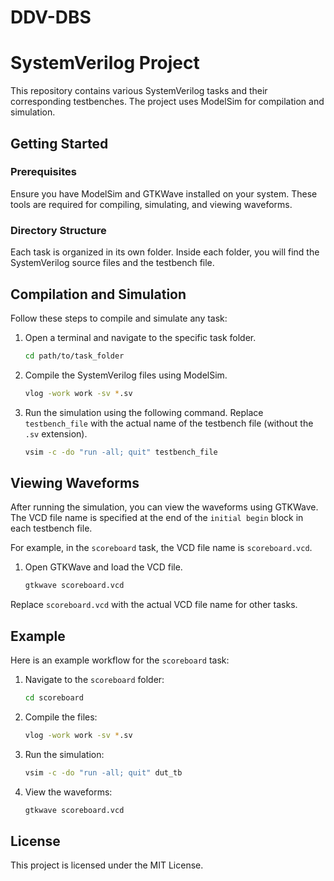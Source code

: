 # DDV-DBS

# SystemVerilog Project

This repository contains various SystemVerilog tasks and their corresponding testbenches. The project uses ModelSim for compilation and simulation.

## Getting Started

### Prerequisites

Ensure you have ModelSim and GTKWave installed on your system. These tools are required for compiling, simulating, and viewing waveforms.

### Directory Structure

Each task is organized in its own folder. Inside each folder, you will find the SystemVerilog source files and the testbench file.

## Compilation and Simulation

Follow these steps to compile and simulate any task:

1. Open a terminal and navigate to the specific task folder.

    ```sh
    cd path/to/task_folder
    ```

2. Compile the SystemVerilog files using ModelSim.

    ```sh
    vlog -work work -sv *.sv
    ```

3. Run the simulation using the following command. Replace `testbench_file` with the actual name of the testbench file (without the `.sv` extension).

    ```sh
    vsim -c -do "run -all; quit" testbench_file
    ```

## Viewing Waveforms

After running the simulation, you can view the waveforms using GTKWave. The VCD file name is specified at the end of the `initial begin` block in each testbench file.

For example, in the `scoreboard` task, the VCD file name is `scoreboard.vcd`.

1. Open GTKWave and load the VCD file.

    ```sh
    gtkwave scoreboard.vcd
    ```

Replace `scoreboard.vcd` with the actual VCD file name for other tasks.

## Example

Here is an example workflow for the `scoreboard` task:

1. Navigate to the `scoreboard` folder:

    ```sh
    cd scoreboard
    ```

2. Compile the files:

    ```sh
    vlog -work work -sv *.sv
    ```

3. Run the simulation:

    ```sh
    vsim -c -do "run -all; quit" dut_tb
    ```

4. View the waveforms:

    ```sh
    gtkwave scoreboard.vcd
    ```

## License

This project is licensed under the MIT License.
